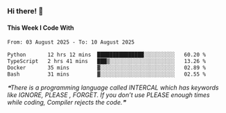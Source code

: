 ### Hi there! 👋

#### This Week I Code With
<!--START_SECTION:waka-->

```txt
From: 03 August 2025 - To: 10 August 2025

Python       12 hrs 12 mins  ███████████████░░░░░░░░░░   60.20 %
TypeScript   2 hrs 41 mins   ███▒░░░░░░░░░░░░░░░░░░░░░   13.26 %
Docker       35 mins         ▓░░░░░░░░░░░░░░░░░░░░░░░░   02.89 %
Bash         31 mins         ▓░░░░░░░░░░░░░░░░░░░░░░░░   02.55 %
```

<!--END_SECTION:waka-->

<!--STARTS_HERE_QUOTE_README-->
<i>❝There is a programming language called INTERCAL which has keywords like IGNORE, PLEASE , FORGET. If you don’t use PLEASE enough times while coding, Compiler rejects the code.❞</i>
<!--ENDS_HERE_QUOTE_README-->
